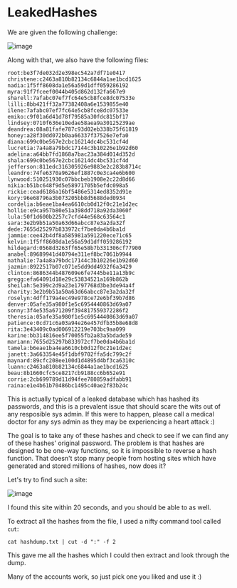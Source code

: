 # LeakedHashes

We are given the following challenge:

![image](https://user-images.githubusercontent.com/24576987/33188347-34d5f53e-d067-11e7-9ae6-5fb44a24bd0d.png)

Along with that, we also have the following files:

```
root:be3f7de032d2e398ec542a7df71e0417
christene:c2463a810b82134c6844a1ae1bcd1625
nadia:1f5ff8608da1e56a59d1dff059286192
myra:91f7fceef0044b405d862d132fa667e9
sharell:7afabc07ef7fc64e5cb8fce8dc07533e
lilli:8bb421ff32a77382408a6e1539855e40
ilene:7afabc07ef7fc64e5cb8fce8dc07533e
emiko:c9f01a6d41d78f79585a30fdc815bf17
lindsey:0710f636e10edae58aea9a30125239ae
deandrea:08a81fafe787c93d02eb338b75f61819
honey:a28f30dd072b0aa66337f37526e7efa0
diana:699c0be567e2cbc16214dc4bc531cf4d
lucretia:7a4a8a79bdc17144c3b10226e1b92d60
adelina:a64bb7fd1868a7bac23a384d014d352d
shala:699c0be567e2cbc16214dc4bc531cf4d
jefferson:811edc316305926e9883e2c283b8714c
leandro:74fe6370a9626ef1887c0e3ca4e6b600
lynwood:510251930c07bbcbeb1908e2c22d8d66
nikia:b51bc648f9d5e58971705b5efdc098a5
rickie:cead6186a16bf5486e5314ed8352d91e
kory:96e68796a3b073205bb8d5688ded0934
cordelia:b6eae1ba4ea6610cb0d12f0c21e1d2ec
hollie:e9ca957b80e51a398dd718a92da3060f
lula:50f1d600b2257c7cfd44e568c63564c1
sara:3e2b9b51a50a63d66abcc87e3a2da32f
dede:7655d25297b833972cf7be0da4b6ba1d
jammie:cee42b4df8a585981a591220ece71c65
kelvin:1f5ff8608da1e56a59d1dff059286192
hildegard:0568d3263ff65e58b7b331306cf77900
anabel:89689941d40794e311ef8bc7061b9944
nathalie:7a4a8a79bdc17144c3b10226e1b92d60
jazmin:8922517b07c071e5dd9dd4932f6a3429
clinton:8686344b487609e6fe7445be11a13b9c
gregg:efa64091d18e29c53834521a169b862b
sheilah:5e399c2d9a23e1797768d3be3de94a4f
charity:3e2b9b51a50a63d66abcc87e3a2da32f
roselyn:4dff179a4ec49e978ce72e6bf39b7d86
denver:05afe35a980f1e5c6954440863d69a07
sonny:3f4e535a671209f394817559372286f2
theresia:05afe35a980f1e5c6954440863d69a07
patience:0cd71c6a03a94e26e457dfb35b8e68d8
rita:3e43409c0ad006912219e703bc9aa099
karine:bb314816ee5f70055fb2a83a5bdade59
mariann:7655d25297b833972cf7be0da4b6ba1d
tamela:b6eae1ba4ea6610cb0d12f0c21e1d2ec
janett:3a663354e45f1dbf9702ffa5dc799c2f
maynard:89cfc208ee100d1d4895d4bf3ca6310c
luann:c2463a810b82134c6844a1ae1bcd1625
beau:8b1660cfc5ce8217cb9188cc6b652e91
corrie:2cb699789d11d94fee780859adfabb91
raina:e1e4b61b70486bc1495c40ae2f83b24c
```

This is actually typical of a leaked database which has hashed its passwords, and this is a prevalent issue that should scare the wits out of any resposible sys admin. If this were to happen, please call a medical doctor for any sys admin as they may be experiencing a heart attack :)

The goal is to take any of these hashes and check to see if we can find any of these hashes' original password. The problem is that hashes are designed to be one-way functions, so it is impossible to reverse a hash function. That doesn't stop many people from hosting sites which have generated and stored millions of hashes, now does it?

Let's try to find such a site:

![image](https://user-images.githubusercontent.com/24576987/33188409-a4ec2104-d067-11e7-8803-bf44a65ab105.png)

I found this site within 20 seconds, and you should be able to as well.

To extract all the hashes from the file, I used a nifty command tool called `cut`:

`cat hashdump.txt | cut -d ":" -f 2`

This gave me all the hashes which I could then extract and look through the dump.

Many of the accounts work, so just pick one you liked and use it :)
